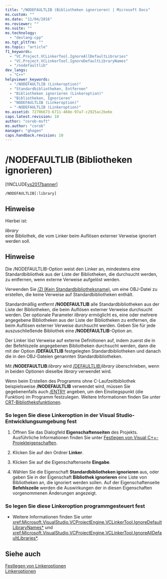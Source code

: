 ```yaml
---
title: "/NODEFAULTLIB (Bibliotheken ignorieren) | Microsoft Docs"
ms.custom: ""
ms.date: "11/04/2016"
ms.reviewer: ""
ms.suite: ""
ms.technology: 
  - "devlang-cpp"
ms.tgt_pltfrm: ""
ms.topic: "article"
f1_keywords: 
  - "VC.Project.VCLinkerTool.IgnoreAllDefaultLibraries"
  - "VC.Project.VCLinkerTool.IgnoreDefaultLibraryNames"
  - "/nodefaultlib"
dev_langs: 
  - "C++"
helpviewer_keywords: 
  - "/NODEFAULTLIB (Linkeroption)"
  - "Standardbibliotheken, Entfernen"
  - "Bibliotheken ignorieren (Linkeroption)"
  - "Bibliotheken, Ignorieren"
  - "NODEFAULTLIB (Linkeroption)"
  - "-NODEFAULTLIB (Linkeroption)"
ms.assetid: 7270b673-6711-468e-97a7-c2925ac2be6e
caps.latest.revision: 10
author: "corob-msft"
ms.author: "corob"
manager: "ghogen"
caps.handback.revision: 10
---
```

# /NODEFAULTLIB (Bibliotheken ignorieren)
[!INCLUDE[vs2017banner](../../assembler/inline/includes/vs2017banner.md)]

```  
/NODEFAULTLIB[:library]   
```  
  
## Hinweise  
 Hierbei ist:  
  
 *library*  
 eine Bibliothek, die vom Linker beim Auflösen externer Verweise ignoriert werden soll.  
  
## Hinweise  
 Die \/NODEFAULTLIB\-Option weist den Linker an, mindestens eine Standardbibliothek aus der Liste der Bibliotheken, die durchsucht werden, zu entfernen, wenn externe Verweise aufgelöst werden.  
  
 Verwenden Sie [\/Zl \(Kein Standardbibliotheksname\)](../../build/reference/zl-omit-default-library-name.md), um eine OBJ\-Datei zu erstellen, die keine Verweise auf Standardbibliotheken enthält.  
  
 Standardmäßig entfernt **\/NODEFAULTLIB** alle Standardbibliotheken aus der Liste der Bibliotheken, die beim Auflösen externer Verweise durchsucht werden.  Der optionale Parameter *library* ermöglicht es, eine oder mehrere angegebene Bibliotheken aus der Liste der Bibliotheken zu entfernen, die beim Auflösen externer Verweise durchsucht werden.  Geben Sie für jede auszuschließende Bibliothek eine **\/NODEFAULTLIB**\-Option an.  
  
 Der Linker löst Verweise auf externe Definitionen auf, indem zuerst die in der Befehlszeile angegebenen Bibliotheken durchsucht werden, dann die mit der Option **\/DEFAULTLIB** festgelegten Standardbibliotheken und danach die in den OBJ\-Dateien genannten Standardbibliotheken.  
  
 Mit **\/NODEFAULTLIB**:*library* wird [\/DEFAULTLIB:](../../build/reference/defaultlib-specify-default-library.md)*library* überschrieben, wenn in beiden Optionen dieselbe *library* verwendet wird.  
  
 Wenn beim Erstellen des Programms ohne C\-Laufzeitbibliothek beispielsweise **\/NODEFAULTLIB** verwendet wird, müssen Sie gegebenenfalls auch [\/ENTRY](../../build/reference/entry-entry-point-symbol.md) angeben, um den Einstiegspunkt \(die Funktion\) im Programm festzulegen.  Weitere Informationen finden Sie unter [CRT\-Bibliotheksfunktionen](../../c-runtime-library/crt-library-features.md).  
  
### So legen Sie diese Linkeroption in der Visual Studio\-Entwicklungsumgebung fest  
  
1.  Öffnen Sie das Dialogfeld **Eigenschaftenseiten** des Projekts.  Ausführliche Informationen finden Sie unter [Festlegen von Visual C\+\+\-Projekteigenschaften](../../ide/working-with-project-properties.md).  
  
2.  Klicken Sie auf den Ordner **Linker**.  
  
3.  Klicken Sie auf die Eigenschaftenseite **Eingabe**.  
  
4.  Wählen Sie die Eigenschaft **Standardbibliotheken ignorieren** aus, oder geben Sie in der Eigenschaft **Bibliothek ignorieren** eine Liste von Bibliotheken an, die ignoriert werden sollen.  Auf der Eigenschaftenseite **Befehlszeile** werden die Auswirkungen der in diesen Eigenschaften vorgenommenen Änderungen angezeigt.  
  
### So legen Sie diese Linkeroption programmgesteuert fest  
  
-   Weitere Informationen finden Sie unter <xref:Microsoft.VisualStudio.VCProjectEngine.VCLinkerTool.IgnoreDefaultLibraryNames*> und <xref:Microsoft.VisualStudio.VCProjectEngine.VCLinkerTool.IgnoreAllDefaultLibraries*>.  
  
## Siehe auch  
 [Festlegen von Linkeroptionen](../../build/reference/setting-linker-options.md)   
 [Linkeroptionen](../../build/reference/linker-options.md)
